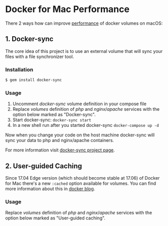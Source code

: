 # Docker for Mac Performance

There 2 ways how can improve [performance](https://github.com/Wodby/docker4drupal/issues/4) of docker volumes on macOS:

## 1. Docker-sync

The core idea of this project is to use an external volume that will sync your files with a file synchronizer tool.

### Installation

```bash
$ gem install docker-sync
```

### Usage

1. Uncomment _docker-sync_ volume definition in your compose file
2. Replace _volumes_ definition of _php_ and _nginx_/_apache_ services with the option below marked as "Docker-sync".
3. Start docker-sync: `docker-sync start`
4. In a new shell run after you started docker-sync `docker-compose up -d`

Now when you change your code on the host machine docker-sync will sync your data to php and nginx/apache containers.

For more information visit [docker-sync project page](https://github.com/EugenMayer/docker-sync/).

## 2. User-guided Caching

Since 17.04 Edge version (which should become stable at 17.06) of Docker for Mac there's a new `:cached` option available for volumes. You can find more information about this in [docker blog](https://blog.docker.com/2017/05/user-guided-caching-in-docker-for-mac/).

### Usage

Replace _volumes_ definition of _php_ and _nginx_/_apache_ services with the option below marked as "User-guided caching". 
